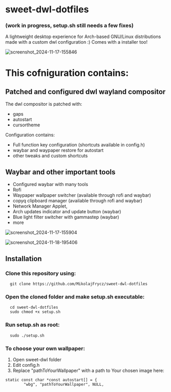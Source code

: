 # sweet-dwl-dotfiles
### (work in progress, setup.sh still needs a few fixes)

A lightweight desktop experience for Arch-based GNU/Linux distributions made with a custom dwl configuration :) Comes with a installer too!

![screenshot_2024-11-17-155846](https://github.com/user-attachments/assets/64958040-6dcf-4c87-8339-34c918afab2f)

# This cofniguration contains:
## Patched and configured dwl wayland compositor
The dwl compositor is patched with:
- gaps
- autostart
- cursortheme

Configuration contains:
- Full function key configuration (shortcuts available in config.h)
- waybar and waypaper restore for autostart
- other tweaks and custom shortcuts
## Waybar and other important tools
- Configured waybar with many tools
- Rofi
- Waypaper wallpaper switcher (available through rofi and waybar)
- copyq clipboard manager (available through rofi and waybar)
- Network Manager Applet,
- Arch updates indicator and update button (waybar)
- Blue light filter switcher with gammastep (waybar)
- more

![screenshot_2024-11-17-155904](https://github.com/user-attachments/assets/da48d275-6645-458d-b36c-4c6d9dde4281)

![screenshot_2024-11-18-195406](https://github.com/user-attachments/assets/0ee19cde-31f7-4c69-90b0-fe83c6bee0e1)


## Installation

### Clone this repository using:
```
  git clone https://github.com/MikolajFrycz/sweet-dwl-dotfiles
```
### Open the cloned folder and make setup.sh executable:
```
  cd sweet-dwl-dotfiles
  sudo chmod +x setup.sh
```

### Run setup.sh as root:
```
  sudo ./setup.sh
```
### To choose your own wallpaper:
1. Open sweet-dwl folder
2. Edit config.h
3. Replace "pathToYourWallpaper" with a path to Your chosen image here:
```
static const char *const autostart[] = {
        "wbg", "pathToYourWallpaper", NULL,
```
